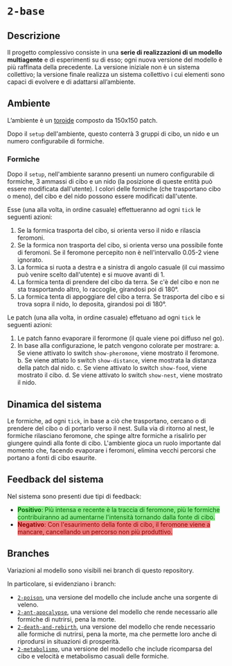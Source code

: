 # `2-base`

## Descrizione

Il progetto complessivo consiste in una **serie di realizzazioni di un modello multiagente** e di esperimenti su di esso; ogni nuova versione del modello è più raffinata della precedente. La versione iniziale non è un sistema collettivo; la versione finale realizza un sistema collettivo i cui elementi sono capaci di evolvere e di adattarsi all’ambiente.

## Ambiente

L’ambiente è un [toroide](https://it.wikipedia.org/wiki/Toro_(geometria)) composto da 150x150 patch.

Dopo il `setup` dell'ambiente, questo conterrà 3 gruppi di cibo, un nido e un numero configurabile di formiche.

### Formiche

Dopo il `setup`, nell'ambiente saranno presenti un numero configurabile di formiche, 3 ammassi di cibo e un nido (la posizione di queste entità può essere modificata dall'utente). I colori delle formiche (che trasportano cibo o meno), del cibo e del nido possono essere modificati dall'utente.

Esse (una alla volta, in ordine casuale) effettueranno ad ogni `tick` le seguenti azioni: 

1. Se la formica trasporta del cibo, si orienta verso il nido e rilascia feromoni.
2. Se la formica non trasporta del cibo, si orienta verso una possibile fonte di feromoni. Se il feromone percepito non è nell'intervallo 0.05-2 viene ignorato.
3. La formica si ruota a destra e a sinistra di angolo casuale (il cui massimo può venire scelto dall'utente) e si muove avanti di 1.
4. La formica tenta di prendere del cibo da terra. Se c'è del cibo e non ne sta trasportando altro, lo raccoglie, girandosi poi di 180°.
5. La formica tenta di appoggiare del cibo a terra. Se trasporta del cibo e si trova sopra il nido, lo deposita, girandosi poi di 180°.  

Le patch (una alla volta, in ordine casuale) effetuano ad ogni `tick` le seguenti azioni:

1. Le patch fanno evaporare il ferormone (il quale viene poi diffuso nel go).
2. In base alla configurazione, le patch vengono colorate per mostrare:
    a. Se viene attivato lo switch `show-pheromone`, viene mostrato il feromone.
    b. Se viene attiato lo switch `show-distance`, viene mostrata la distanza della patch dal nido.
    c. Se viene attivato lo switch `show-food`, viene mostrato il cibo.
    d. Se viene attivato lo switch `show-nest`, viene mostrato il nido.


## Dinamica del sistema

Le formiche, ad ogni `tick`, in base a ciò che trasportano, cercano o di prendere del cibo o di portarlo verso il nest. Sulla via di ritorno al nest, le formiche rilasciano feromone, che spinge altre formiche a risalirlo per giungere quindi alla fonte di cibo.
L'ambiente gioca un ruolo importante dal momento che, facendo evaporare i feromoni, elimina vecchi percorsi che portano a fonti di cibo esaurite.

## Feedback del sistema

Nel sistema sono presenti due tipi di feedback:
- <span style="background-color: lightgreen; color: darkgreen;">**Positivo**: Più intensa e recente è la traccia di feromone, più le formiche contribuiranno ad aumentarne l'intensità tornando dalla fonte di cibo.
- <span style="background-color: lightcoral; color: darkred;">**Negativo**: Con l'esaurimento della fonte di cibo, il feromone viene a mancare, cancellando un percorso non più produttivo.

## Branches

Variazioni al modello sono visibili nei branch di questo repository.

In particolare, si evidenziano i branch:

- [`2-poison`](https://github.com/Steffo99/turtle007/tree/2-poison), una versione del modello che include anche una sorgente di veleno.
- [`2-ant-apocalypse`](https://github.com/Steffo99/turtle007/tree/2-ant-apocalypse), una versione del modello che rende necessario alle formiche di nutrirsi, pena la morte.
- [`2-death-and-rebirth`](https://github.com/Steffo99/turtle007/tree/2-death-and-rebirth), una versione del modello che rende necessario alle formiche di nutrirsi, pena la morte, ma che permette loro anche di riprodursi in situazioni di prosperità.
- [`2-metabolismo`](https://github.com/Steffo99/turtle007/tree/2-metabolismo), una versione del modello che include ricomparsa del cibo e velocità e metabolismo casuali delle formiche.

